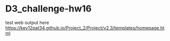 # D3_challenge-hw16

test web output here https://key12pat34.github.io/Project_2/Project/v2.3/templates/homepage.html
